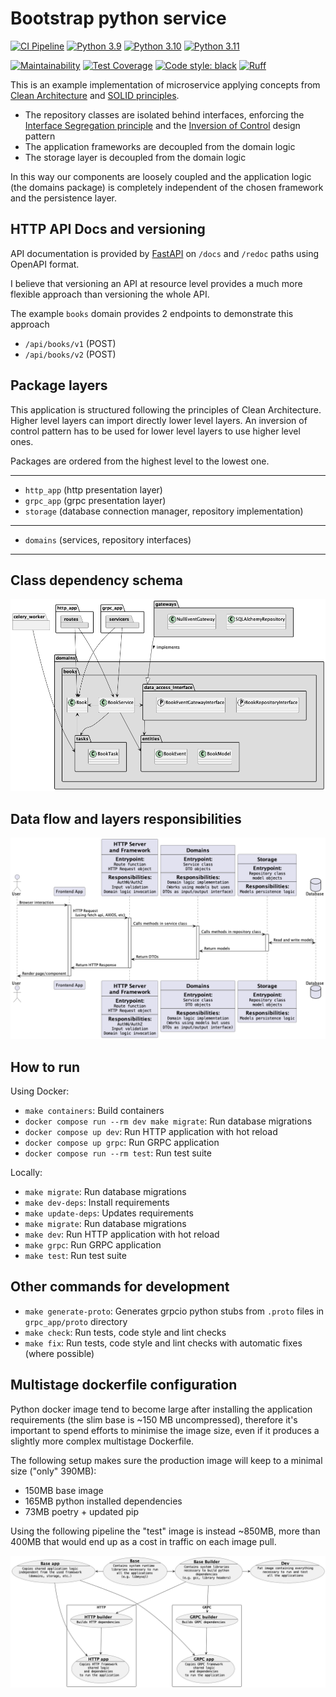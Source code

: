 # Bootstrap python service
[![CI Pipeline](https://github.com/febus982/bootstrap-python-fastapi/actions/workflows/ci-pipeline.yml/badge.svg)](https://github.com/febus982/bootstrap-python-fastapi/actions/workflows/ci-pipeline.yml)
[![Python 3.9](https://github.com/febus982/bootstrap-python-fastapi/actions/workflows/python-3.9.yml/badge.svg?event=push)](https://github.com/febus982/bootstrap-python-fastapi/actions/workflows/python-3.9.yml)
[![Python 3.10](https://github.com/febus982/bootstrap-python-fastapi/actions/workflows/python-3.10.yml/badge.svg?event=push)](https://github.com/febus982/bootstrap-python-fastapi/actions/workflows/python-3.10.yml)
[![Python 3.11](https://github.com/febus982/bootstrap-python-fastapi/actions/workflows/python-3.11.yml/badge.svg?event=push)](https://github.com/febus982/bootstrap-python-fastapi/actions/workflows/python-3.11.yml)

[![Maintainability](https://api.codeclimate.com/v1/badges/a2ab183e64778e21ae14/maintainability)](https://codeclimate.com/github/febus982/bootstrap-python-fastapi/maintainability)
[![Test Coverage](https://api.codeclimate.com/v1/badges/a2ab183e64778e21ae14/test_coverage)](https://codeclimate.com/github/febus982/bootstrap-python-fastapi/test_coverage)
[![Code style: black](https://img.shields.io/badge/code%20style-black-000000.svg)](https://github.com/psf/black)
[![Ruff](https://img.shields.io/endpoint?url=https://raw.githubusercontent.com/charliermarsh/ruff/main/assets/badge/v1.json)](https://github.com/charliermarsh/ruff)

This is an example implementation of microservice applying
concepts from [Clean Architecture](https://blog.cleancoder.com/uncle-bob/2012/08/13/the-clean-architecture.html)
and [SOLID principles](https://en.wikipedia.org/wiki/SOLID).

* The repository classes are isolated behind interfaces, enforcing the [Interface Segregation principle](https://en.wikipedia.org/wiki/Interface_segregation_principle) 
  and the [Inversion of Control](https://en.wikipedia.org/wiki/Inversion_of_control) design pattern
* The application frameworks are decoupled from the domain logic
* The storage layer is decoupled from the domain logic

In this way our components are loosely coupled and the application logic
(the domains package) is completely independent of the chosen framework
and the persistence layer.

## HTTP API Docs and versioning

API documentation is provided by [FastAPI](https://fastapi.tiangolo.com/features/)
on `/docs` and `/redoc` paths using OpenAPI format.

I believe that versioning an API at resource level provides a much more
flexible approach than versioning the whole API.

The example `books` domain provides 2 endpoints to demonstrate this approach

* `/api/books/v1` (POST)
* `/api/books/v2` (POST)

## Package layers

This application is structured following the principles of Clean Architecture.
Higher level layers can import directly lower level layers. An inversion of control
pattern has to be used for lower level layers to use higher level ones.

Packages are ordered from the highest level to the lowest one.

------

* `http_app` (http presentation layer)
* `grpc_app` (grpc presentation layer)
* `storage` (database connection manager, repository implementation)

------

* `domains` (services, repository interfaces)

------

## Class dependency schema

![](architecture.png)

## Data flow and layers responsibilities

![](flow.png)

## How to run

Using Docker:

* `make containers`: Build containers
* `docker compose run --rm dev make migrate`: Run database migrations
* `docker compose up dev`: Run HTTP application with hot reload
* `docker compose up grpc`: Run GRPC application
* `docker compose run --rm test`: Run test suite

Locally:

* `make migrate`: Run database migrations
* `make dev-deps`: Install requirements
* `make update-deps`: Updates requirements
* `make migrate`: Run database migrations
* `make dev`: Run HTTP application with hot reload
* `make grpc`: Run GRPC application
* `make test`: Run test suite

## Other commands for development

* `make generate-proto`: Generates grpcio python stubs from `.proto` files in `grpc_app/proto` directory
* `make check`: Run tests, code style and lint checks
* `make fix`: Run tests, code style and lint checks with automatic fixes (where possible)

## Multistage dockerfile configuration

Python docker image tend to become large after installing the application requirements
(the slim base is ~150 MB uncompressed), therefore it's important to spend efforts
to minimise the image size, even if it produces a slightly more complex multistage
Dockerfile.

The following setup makes sure the production image will keep to a minimal size ("only" 390MB):
 * 150MB base image
 * 165MB python installed dependencies
 * 73MB poetry + updated pip

Using the following pipeline the "test" image is instead ~850MB, more than 400MB that would
end up as a cost in traffic on each image pull.

![](docker-container.png)
